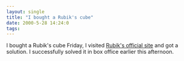 ```yaml
---
layout: single
title: "I bought a Rubik's cube"
date: 2000-5-28 14:24:0
tags: 
---
```


I bought a Rubik's cube Friday, I visited [Rubik's official site][1] and got a solution. I successfully solved it in box office earlier this afternoon.



   [1]: http://www.rubiks.com/
